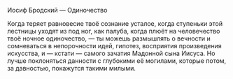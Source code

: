 Иосиф Бродский — Одиночество

Когда теряет равновесие
твоё сознание усталое,
когда ступеньки этой лестницы
уходят из под ног,
как палуба,
когда плюёт на человечество
твоё ночное одиночество, —
ты можешь
размышлять о вечности
и сомневаться в непорочности
идей, гипотез, восприятия
произведения искусства,
и — кстати — самого зачатия
Мадонной сына Иисуса.
Но лучше поклоняться данности
с глубокими её могилами,
которые потом,
за давностью,
покажутся такими милыми.
